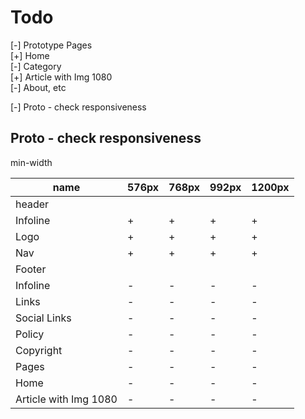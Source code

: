 # Todo

[-] Prototype Pages  
    [+] Home  
    [-] Category  
    [+] Article with Img 1080  
    [-] About, etc  

[-] Proto - check responsiveness

## Proto - check responsiveness

min-width

|name                       |576px|768px|992px|1200px|
|---------------------------|-----|-----|-----|------|
|header                     |     |     |     |      |
|   Infoline                |  +  |  +  |  +  |  +   |
|   Logo                    |  +  |  +  |  +  |  +   |
|   Nav                     |  +  |  +  |  +  |  +   |
|Footer                     |     |     |     |      |
|   Infoline                |  -  |  -  |  -  |  -   |
|    Links                  |  -  |  -  |  -  |  -   |
|    Social Links           |  -  |  -  |  -  |  -   |
|    Policy                 |  -  |  -  |  -  |  -   |
|    Copyright              |  -  |  -  |  -  |  -   |
|Pages                      |  -  |  -  |  -  |  -   |
|    Home                   |  -  |  -  |  -  |  -   |
|    Article with Img 1080  |  -  |  -  |  -  |  -   |

